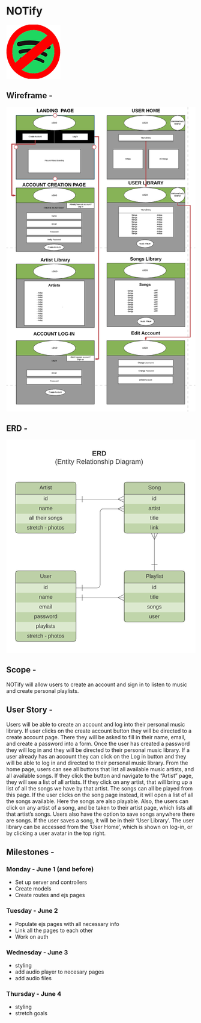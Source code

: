 # **NOTify**

![](public/images/notify-icon.png)


## Wireframe -

![](public/images/notify-wireframe.png)



## ERD -
![](public/images/notify-erd.png)


## Scope -

NOTify will allow users to create an account and sign in to listen to music and create personal playlists. 


## User Story -

Users will be able to create an account and log into their personal music library.
If user clicks on the create account button they will be directed to a create account page. There they will be asked to fill in their name, email, and create a password into a form. Once the user has created a password they will log in and they will be directed to their personal music library.
If a user already has an account they can click on the Log in button and they will be able to log in and directed to their personal music library.
From the home page, users can see all buttons that list all available music artists, and all available songs. If they click the button and navigate to the “Artist” page, they will see a list of all artists. If they click on any artist, that will bring up a list of all the songs we have by that artist. The songs can all be played from this page.
If the user clicks on the song page instead, it will open a list of all the songs available. Here the songs are also playable. Also, the users can click on any artist of a song, and be taken to their artist page, which lists all that artist’s songs.
Users also have the option to save songs anywhere there are songs. If the user saves a song, it will be in their ‘User Library’. The user library can be accessed from the ‘User Home’, which is shown  on log-in, or by clicking a user avatar in the top right.


## Milestones -

### Monday - June 1 (and before)
- Set up server and controllers
- Create models
- Create routes and ejs pages

### Tuesday - June 2
- Populate ejs pages with all necessary info
- Link all the pages to each other
- Work on auth

### Wednesday - June 3
- styling
- add audio player to necesary pages
- add audio files

### Thursday - June 4
- styling
- stretch goals
